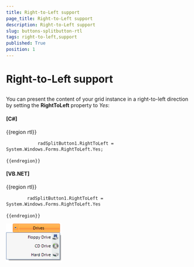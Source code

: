 ```yaml
---
title: Right-to-Left support
page_title: Right-to-Left support
description: Right-to-Left support
slug: buttons-splitbutton-rtl
tags: right-to-left,support
published: True
position: 1
---
```


# Right-to-Left support



## 

You can present the content of your grid instance in a right-to-left direction by setting the __RightToLeft__ property to *Yes*:
        

#### __[C#]__

{{region rtl}}
	
	            radSplitButton1.RightToLeft = System.Windows.Forms.RightToLeft.Yes;
	
	{{endregion}}



#### __[VB.NET]__

{{region rtl}}
	
	        radSplitButton1.RightToLeft = System.Windows.Forms.RightToLeft.Yes
	
	{{endregion}}

![buttons-splitbutton-rtl 001](images/buttons-splitbutton-rtl001.png)
